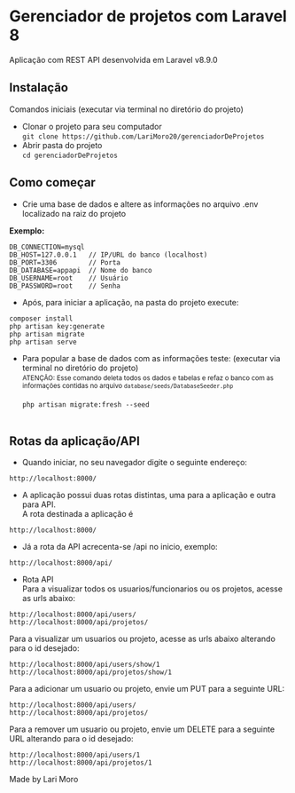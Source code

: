 # Gerenciador de projetos com Laravel 8
Aplicação com REST API desenvolvida em Laravel v8.9.0


## Instalação
 Comandos iniciais (executar via terminal no diretório do projeto)<br>

- Clonar o projeto para seu computador<br>```
git clone https://github.com/LariMoro20/gerenciadorDeProjetos ```<br>
- Abrir pasta do projeto<br>
``` cd gerenciadorDeProjetos ```

## Como começar

- Crie uma base de dados e altere as informações no arquivo .env localizado na raiz do projeto

**Exemplo:**<br>
```
DB_CONNECTION=mysql
DB_HOST=127.0.0.1   // IP/URL do banco (localhost)
DB_PORT=3306        // Porta
DB_DATABASE=appapi  // Nome do banco
DB_USERNAME=root    // Usuário
DB_PASSWORD=root    // Senha
```
- Após, para iniciar a aplicação, na pasta do projeto execute:<br>
```
composer install
php artisan key:generate
php artisan migrate
php artisan serve
```
- Para popular a base de dados com as informações teste: (executar via terminal no diretório do projeto)<br>
<small>ATENÇÃO: Esse comando deleta todos os dados e tabelas e refaz o banco com as informações contidas no arquivo ```database/seeds/DatabaseSeeder.php```</small><br><br>
```php artisan migrate:fresh --seed```<br><br>

## Rotas da aplicação/API
- Quando iniciar, no seu navegador digite o seguinte endereço:<br>
```
http://localhost:8000/
```
- A aplicação possui duas rotas distintas, uma para a aplicação e outra para API.<br>
A rota destinada a aplicação é <br>
``` 
http://localhost:8000/ 
```

- Já a rota da API acrecenta-se /api no inicio, exemplo: <br>
``` 
http://localhost:8000/api/ 
```

- Rota API <br>
Para a visualizar todos os usuarios/funcionarios ou os projetos, acesse as urls abaixo:<br>
``` 
http://localhost:8000/api/users/
http://localhost:8000/api/projetos/
```

Para a visualizar um  usuarios ou projeto, acesse as urls abaixo alterando para o id desejado:<br>
``` 
http://localhost:8000/api/users/show/1
http://localhost:8000/api/projetos/show/1
```

Para a adicionar um  usuario ou projeto, envie um PUT para a seguinte URL:<br>
``` 
http://localhost:8000/api/users/
http://localhost:8000/api/projetos/
```

Para a remover um  usuario ou projeto, envie um DELETE para a seguinte URL alterando para o id desejado:<br>
``` 
http://localhost:8000/api/users/1
http://localhost:8000/api/projetos/1
```

Made by Lari Moro
